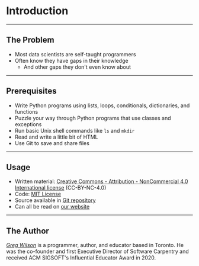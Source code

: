 # Introduction

---

## The Problem

-   Most data scientists are self-taught programmers
-   Often know they have gaps in their knowledge
    -   And other gaps they don't even know about

---

## Prerequisites

-   Write Python programs using lists, loops, conditionals, dictionaries, and functions
-   Puzzle your way through Python programs that use classes and exceptions
-   Run basic Unix shell commands like `ls` and `mkdir`
-   Read and write a little bit of HTML
-   Use Git to save and share files

---

## Usage

-   Written material:
    [Creative Commons - Attribution - NonCommercial 4.0 International license][cc_by_nc]
    (CC-BY-NC-4.0)
-   Code:
    [MIT License][mit]
-   Source available in [Git repository][repo]
-   Can all be read on [our website][site]

---

## The Author

[*Greg Wilson*][wilson-greg] is a programmer, author, and educator based in Toronto.
He was the co-founder and first Executive Director of Software Carpentry
and received ACM SIGSOFT's Influential Educator Award in 2020.

[cc_by_nc]: https://creativecommons.org/licenses/by-nc/4.0/
[mit]: https://opensource.org/license/MIT
[repo]: https://github.com/gvwilson/wp4ds
[site]: https://gvwilson.github.io/wp4ds
[wilson-greg]: https://third-bit.com/
